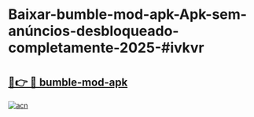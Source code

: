 # Baixar-bumble-mod-apk-Apk-sem-anúncios-desbloqueado-completamente-2025-#ivkvr

# <h2><a href="https://ainizakaria.my?title=bumble-mod-apk&ref=24M">🔗👉 🔴 bumble-mod-apk</a></h2>

[![acn](https://github.com/user-attachments/assets/0f9c940e-d8b0-45ae-aac7-cd30a18b3e1c)](https://ainizakaria.my?title=bumble-mod-apk&ref=24M)

